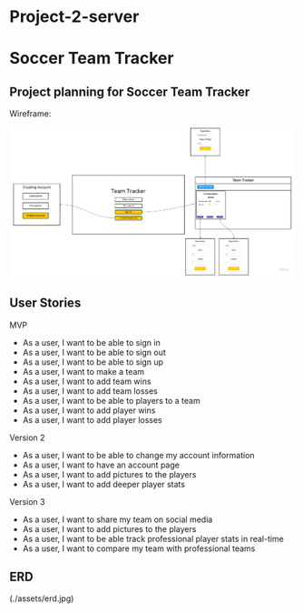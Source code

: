 # Project-2-server

# Soccer Team Tracker


## Project planning for Soccer Team Tracker

Wireframe:

![Wireframes](./assets/Wireframe.jpg)

## User Stories

MVP
- As a user, I want to be able to sign in
- As a user, I want to be able to sign out
- As a user, I want to be able to sign up
- As a user, I want to make a team
- As a user, I want to add team wins
- As a user, I want to add team losses
- As a user, I want to be able to players to a team
- As a user, I want to add player wins
- As a user, I want to add player losses

Version 2
- As a user, I want to be able to change my account information
- As a user, I want to have an account page
- As a user, I want to add pictures to the players
- As a user, I want to add deeper player stats

Version 3
- As a user, I want to share my team on social media
- As a user, I want to add pictures to the players
- As a user, I want to be able track professional player stats in real-time
- As a user, I want to compare my team with professional teams

 ## ERD

 (./assets/erd.jpg)